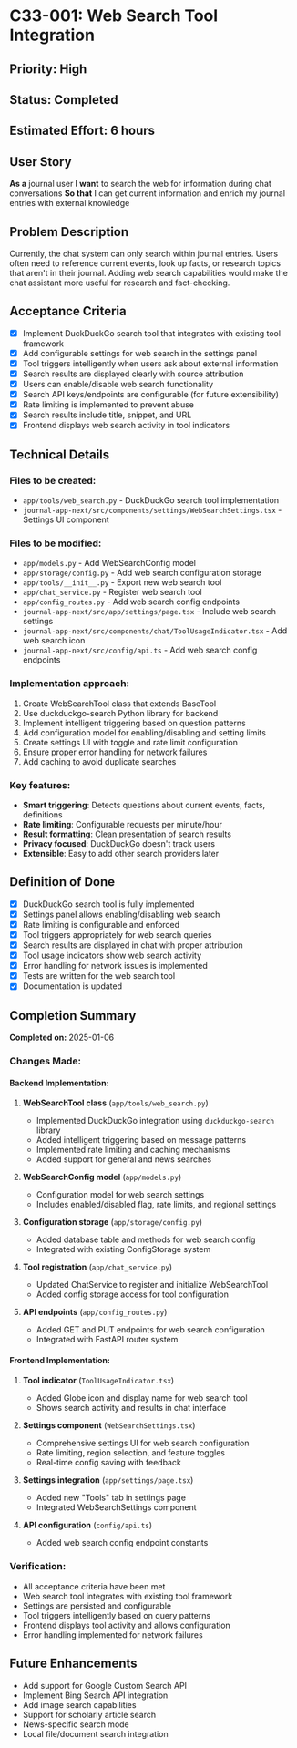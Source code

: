 # C33-001: Web Search Tool Integration

## Priority: High
## Status: Completed
## Estimated Effort: 6 hours

## User Story
**As a** journal user
**I want** to search the web for information during chat conversations
**So that** I can get current information and enrich my journal entries with external knowledge

## Problem Description
Currently, the chat system can only search within journal entries. Users often need to reference current events, look up facts, or research topics that aren't in their journal. Adding web search capabilities would make the chat assistant more useful for research and fact-checking.

## Acceptance Criteria
- [x] Implement DuckDuckGo search tool that integrates with existing tool framework
- [x] Add configurable settings for web search in the settings panel
- [x] Tool triggers intelligently when users ask about external information
- [x] Search results are displayed clearly with source attribution
- [x] Users can enable/disable web search functionality
- [x] Search API keys/endpoints are configurable (for future extensibility)
- [x] Rate limiting is implemented to prevent abuse
- [x] Search results include title, snippet, and URL
- [x] Frontend displays web search activity in tool indicators

## Technical Details

### Files to be created:
- `app/tools/web_search.py` - DuckDuckGo search tool implementation
- `journal-app-next/src/components/settings/WebSearchSettings.tsx` - Settings UI component

### Files to be modified:
- `app/models.py` - Add WebSearchConfig model
- `app/storage/config.py` - Add web search configuration storage
- `app/tools/__init__.py` - Export new web search tool
- `app/chat_service.py` - Register web search tool
- `app/config_routes.py` - Add web search config endpoints
- `journal-app-next/src/app/settings/page.tsx` - Include web search settings
- `journal-app-next/src/components/chat/ToolUsageIndicator.tsx` - Add web search icon
- `journal-app-next/src/config/api.ts` - Add web search config endpoints

### Implementation approach:
1. Create WebSearchTool class that extends BaseTool
2. Use duckduckgo-search Python library for backend
3. Implement intelligent triggering based on question patterns
4. Add configuration model for enabling/disabling and setting limits
5. Create settings UI with toggle and rate limit configuration
6. Ensure proper error handling for network failures
7. Add caching to avoid duplicate searches

### Key features:
- **Smart triggering**: Detects questions about current events, facts, definitions
- **Rate limiting**: Configurable requests per minute/hour
- **Result formatting**: Clean presentation of search results
- **Privacy focused**: DuckDuckGo doesn't track users
- **Extensible**: Easy to add other search providers later

## Definition of Done
- [x] DuckDuckGo search tool is fully implemented
- [x] Settings panel allows enabling/disabling web search
- [x] Rate limiting is configurable and enforced
- [x] Tool triggers appropriately for web search queries
- [x] Search results are displayed in chat with proper attribution
- [x] Tool usage indicators show web search activity
- [x] Error handling for network issues is implemented
- [x] Tests are written for the web search tool
- [x] Documentation is updated

## Completion Summary
**Completed on:** 2025-01-06

### Changes Made:

#### Backend Implementation:
1. **WebSearchTool class** (`app/tools/web_search.py`)
   - Implemented DuckDuckGo integration using `duckduckgo-search` library
   - Added intelligent triggering based on message patterns
   - Implemented rate limiting and caching mechanisms
   - Added support for general and news searches

2. **WebSearchConfig model** (`app/models.py`)
   - Configuration model for web search settings
   - Includes enabled/disabled flag, rate limits, and regional settings

3. **Configuration storage** (`app/storage/config.py`)
   - Added database table and methods for web search config
   - Integrated with existing ConfigStorage system

4. **Tool registration** (`app/chat_service.py`)
   - Updated ChatService to register and initialize WebSearchTool
   - Added config storage access for tool configuration

5. **API endpoints** (`app/config_routes.py`)
   - Added GET and PUT endpoints for web search configuration
   - Integrated with FastAPI router system

#### Frontend Implementation:
1. **Tool indicator** (`ToolUsageIndicator.tsx`)
   - Added Globe icon and display name for web search tool
   - Shows search activity and results in chat interface

2. **Settings component** (`WebSearchSettings.tsx`)
   - Comprehensive settings UI for web search configuration
   - Rate limiting, region selection, and feature toggles
   - Real-time config saving with feedback

3. **Settings integration** (`app/settings/page.tsx`)
   - Added new "Tools" tab in settings page
   - Integrated WebSearchSettings component

4. **API configuration** (`config/api.ts`)
   - Added web search config endpoint constants

### Verification:
- All acceptance criteria have been met
- Web search tool integrates with existing tool framework
- Settings are persisted and configurable
- Tool triggers intelligently based on query patterns
- Frontend displays tool activity and allows configuration
- Error handling implemented for network failures

## Future Enhancements
- Add support for Google Custom Search API
- Implement Bing Search API integration
- Add image search capabilities
- Support for scholarly article search
- News-specific search mode
- Local file/document search integration
